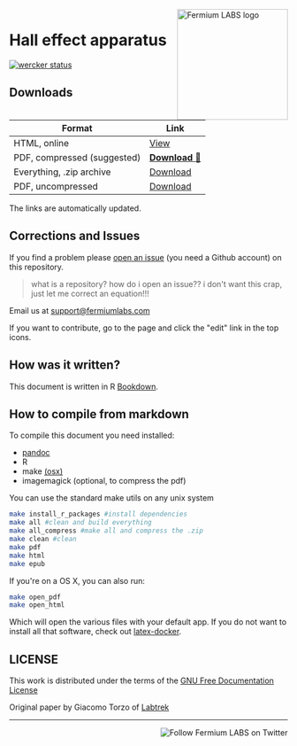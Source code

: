 <a href="https://fermiumlabs.com/">
    <img src="https://fermiumlabs.com/Assets/img/logos/Horizontal-Main_500px.png" alt="Fermium LABS logo" width="200" align="right" />
</a>

# Hall effect apparatus

[![wercker status](https://app.wercker.com/status/c3f211eac0371c5d15070b87bf848438/s/master "wercker status")](https://app.wercker.com/project/byKey/c3f211eac0371c5d15070b87bf848438)


## Downloads

Format                     | Link
--------------------------- | -------------------------------------------------------------------------------------------------------
HTML, online                | [View](https://s3-eu-west-1.amazonaws.com/handbooks-autobuild/hall-effect-handbook/index.html)   
PDF, compressed (suggested) | [**Download** :floppy_disk:](https://s3-eu-west-1.amazonaws.com/handbooks-autobuild/hall-effect-handbook/Hall_Handbook.pdf)
Everything, .zip archive          | [Download](https://s3-eu-west-1.amazonaws.com/handbooks-autobuild/hall-effect-handbook/Hall_Handbook.zip)
PDF, uncompressed           | [Download](https://s3-eu-west-1.amazonaws.com/handbooks-autobuild/hall-effect-handbook/Hall_Handbook_hires.pdf)

The links are automatically updated.

## Corrections and Issues

If you find a problem please [open an issue](https://github.com/fermiumlabs/Hall-effect-apparatus/issues/new) (you need a Github account) on this repository.

> what is a repository? how do i open an issue?? i don't want this crap, just let me correct an equation!!!

Email us at <support@fermiumlabs.com>

If you want to contribute, go to the page and click the "edit" link in the top icons.

## How was it written?

This document is written in R [Bookdown](https://bookdown.org/home/).

## How to compile from markdown

To compile this document you need installed:

- [pandoc](http://pandoc.org)
- R
- make [(osx)](http://osxdaily.com/2014/02/12/install-command-line-tools-mac-os-x/)
- imagemagick (optional, to compress the pdf)

You can use the standard make utils on any unix system

```bash
make install_r_packages #install dependencies
make all #clean and build everything
make all_compress #make all and compress the .zip
make clean #clean
make pdf
make html
make epub
```

If you're on a OS X, you can also run:

```bash
make open_pdf
make open_html
```

Which will open the various files with your default app. If you do not want to install all that software, check out [latex-docker](https://github.com/fermiumlabs/latex-docker).

## LICENSE

This work is distributed under the terms of the [GNU Free Documentation License](http://www.gnu.org/licenses/fdl-1.3.html)

Original paper by Giacomo Torzo of [Labtrek](http://labtrek.it)

---

<a href="https://twitter.com/intent/user?screen_name=fermiumlabs">
    <img src="https://img.shields.io/twitter/follow/fermiumlabs.svg?style=social&label=Follow" alt="Follow Fermium LABS on Twitter" align="right" />
</a>
